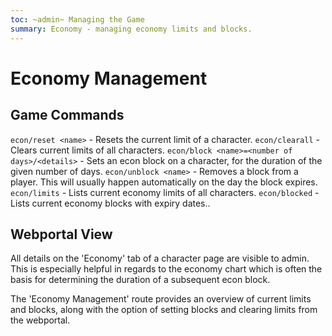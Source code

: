 ```yaml
---
toc: ~admin~ Managing the Game
summary: Economy - managing economy limits and blocks.
---
```

# Economy Management

## Game Commands
`econ/reset <name>` - Resets the current limit of a character. 
`econ/clearall` - Clears current limits of all characters.
`econ/block <name>=<number of days>/<details>` - Sets an econ block on a character, for the duration of the given number of days.
`econ/unblock <name>` - Removes a block from a player. This will usually happen automatically on the day the block expires.
`econ/limits` - Lists current economy limits of all characters.
`econ/blocked` - Lists current economy blocks with expiry dates..

## Webportal View
All details on the 'Economy' tab of a character page are visible to admin. This is especially helpful in regards to the economy chart which is often the basis for determining the duration of a subsequent econ block.

The 'Economy Management' route provides an overview of current limits and blocks, along with the option of setting blocks and clearing limits from the webportal. 

